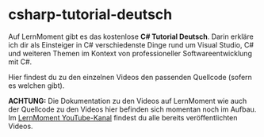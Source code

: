 # csharp-tutorial-deutsch

Auf LernMoment gibt es das kostenlose **C# Tutorial Deutsch**. Darin erkläre ich dir als Einsteiger in C# verschiedenste Dinge rund um Visual Studio, C# und weiteren Themen im Kontext von professioneller Softwareentwicklung mit C#.

Hier findest du zu den einzelnen Videos den passenden Quellcode (sofern es welchen gibt).

**ACHTUNG:** Die Dokumentation zu den Videos auf LernMoment wie auch der Quellcode zu den Videos hier befinden sich momentan noch im Aufbau. Im [LernMoment YouTube-Kanal](https://www.youtube.com/channel/UC5jCUQ6IPHtQP5r4y9byCqA) findest du alle bereits veröffentlichten Videos.
